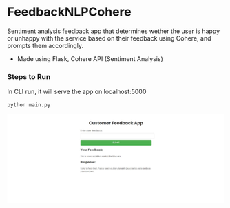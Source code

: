 # FeedbackNLPCohere
Sentiment analysis feedback app that determines wether the user is happy or unhappy with the service based on their feedback using Cohere, and prompts them accordingly.

- Made using Flask, Cohere API (Sentiment Analysis)

### Steps to Run

In CLI run, it will serve the app on localhost:5000
```
python main.py
```


![Demo](./demo.PNG)

